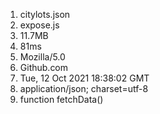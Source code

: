 1. citylots.json
2. expose.js
3. 11.7MB
4. 81ms
5. Mozilla/5.0
6. Github.com
7. Tue, 12 Oct 2021 18:38:02 GMT
8. application/json; charset=utf-8
9. function fetchData()